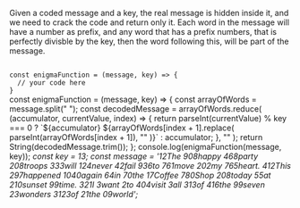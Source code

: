 Given a coded message and a key, the real message is hidden inside it, and we need to crack the code and return only it. Each word in the message will have a number as prefix, and any word that has a prefix numbers, that is perfectly divisble by the key, then the word following this, will be part of the message.

<Editor lang="javascript" type="exercise" testMode="multipleInput">
<code>
const enigmaFunction = (message, key) => {
  // your code here
}
</code>

<solution>
const enigmaFunction = (message, key) => {
  const arrayOfWords = message.split(" ");
  const decodedMessage = arrayOfWords.reduce(
    (accumulator, currentValue, index) => {
      return parseInt(currentValue) % key === 0
        ? `${accumulator} ${arrayOfWords[index + 1].replace(
            parseInt(arrayOfWords[index + 1]),
            ""
          )}`
        : accumulator;
    },
    ""
  );
  return String(decodedMessage.trim());
};
</solution>

<testcases>
<caller>
console.log(enigmaFunction(message, key));
</caller>
<testcase>
<i>
const key = 13;
const message = '12The 908happy 468party 208troops 333will 124never 42fail 936to 761move 202my 765heart. 412This 297happened 1040again 64in 70the 17Coffee 780Shop 208today 55at 210sunset 99time. 321I 3want 2to 404visit 3all 313of 416the 99seven 23wonders 3123of 21the 09world';
</i>
</testcase>
</testcases>
</Editor>